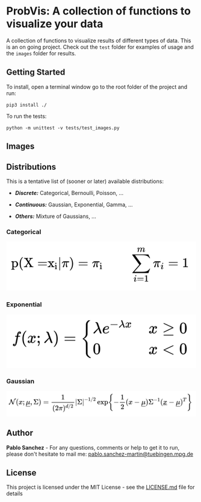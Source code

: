 # ProbVis: A collection of functions to visualize your data
A collection of functions to visualize results of different types of data. This is an on going project. Check out the `test` folder for examples of usage and the `images` folder for results.

## Getting Started
To install, open a terminal window go to the root folder of the project and run:
```
pip3 install ./
```
To run the tests:
```
python -m unittest -v tests/test_images.py 
```

## Images

## Distributions
This is a tentative list of (sooner or later) available distributions: 
* ***Discrete:*** Categorical, Bernoulli, Poisson, ...

* ***Continuous:*** Gaussian, Exponential, Gamma, ... 

* ***Others:*** Mixture of Gaussians, ...
### Categorical
![alt text](images/formula_cat.png)
### Exponential
![alt text](images/formula_exp.png)
### Gaussian
![alt text](images/formula_normal.png)


## Author

**Pablo Sanchez** - For any questions, comments or help to get it to run, please don't hesitate to mail me: <pablo.sanchez-martin@tuebingen.mpg.de>

## License

This project is licensed under the MIT License - see the [LICENSE.md](LICENSE.md) file for details